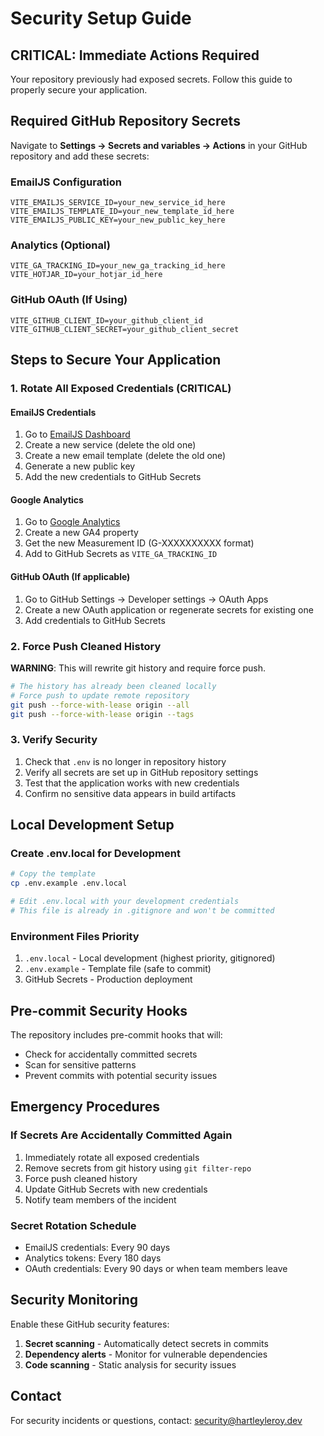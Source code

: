 # Security Setup Guide

## CRITICAL: Immediate Actions Required

Your repository previously had exposed secrets. Follow this guide to properly secure your application.

## Required GitHub Repository Secrets

Navigate to **Settings → Secrets and variables → Actions** in your GitHub repository and add these secrets:

### EmailJS Configuration

```
VITE_EMAILJS_SERVICE_ID=your_new_service_id_here
VITE_EMAILJS_TEMPLATE_ID=your_new_template_id_here
VITE_EMAILJS_PUBLIC_KEY=your_new_public_key_here
```

### Analytics (Optional)

```
VITE_GA_TRACKING_ID=your_new_ga_tracking_id_here
VITE_HOTJAR_ID=your_hotjar_id_here
```

### GitHub OAuth (If Using)

```
VITE_GITHUB_CLIENT_ID=your_github_client_id
VITE_GITHUB_CLIENT_SECRET=your_github_client_secret
```

## Steps to Secure Your Application

### 1. Rotate All Exposed Credentials (CRITICAL)

#### EmailJS Credentials

1. Go to [EmailJS Dashboard](https://www.emailjs.com/)
2. Create a new service (delete the old one)
3. Create a new email template (delete the old one)
4. Generate a new public key
5. Add the new credentials to GitHub Secrets

#### Google Analytics

1. Go to [Google Analytics](https://analytics.google.com/)
2. Create a new GA4 property
3. Get the new Measurement ID (G-XXXXXXXXXX format)
4. Add to GitHub Secrets as `VITE_GA_TRACKING_ID`

#### GitHub OAuth (If applicable)

1. Go to GitHub Settings → Developer settings → OAuth Apps
2. Create a new OAuth application or regenerate secrets for existing one
3. Add credentials to GitHub Secrets

### 2. Force Push Cleaned History

**WARNING**: This will rewrite git history and require force push.

```bash
# The history has already been cleaned locally
# Force push to update remote repository
git push --force-with-lease origin --all
git push --force-with-lease origin --tags
```

### 3. Verify Security

1. Check that `.env` is no longer in repository history
2. Verify all secrets are set up in GitHub repository settings
3. Test that the application works with new credentials
4. Confirm no sensitive data appears in build artifacts

## Local Development Setup

### Create .env.local for Development

```bash
# Copy the template
cp .env.example .env.local

# Edit .env.local with your development credentials
# This file is already in .gitignore and won't be committed
```

### Environment Files Priority

1. `.env.local` - Local development (highest priority, gitignored)
2. `.env.example` - Template file (safe to commit)
3. GitHub Secrets - Production deployment

## Pre-commit Security Hooks

The repository includes pre-commit hooks that will:

- Check for accidentally committed secrets
- Scan for sensitive patterns
- Prevent commits with potential security issues

## Emergency Procedures

### If Secrets Are Accidentally Committed Again

1. Immediately rotate all exposed credentials
2. Remove secrets from git history using `git filter-repo`
3. Force push cleaned history
4. Update GitHub Secrets with new credentials
5. Notify team members of the incident

### Secret Rotation Schedule

- EmailJS credentials: Every 90 days
- Analytics tokens: Every 180 days
- OAuth credentials: Every 90 days or when team members leave

## Security Monitoring

Enable these GitHub security features:

1. **Secret scanning** - Automatically detect secrets in commits
2. **Dependency alerts** - Monitor for vulnerable dependencies
3. **Code scanning** - Static analysis for security issues

## Contact

For security incidents or questions, contact: security@hartleyleroy.dev
